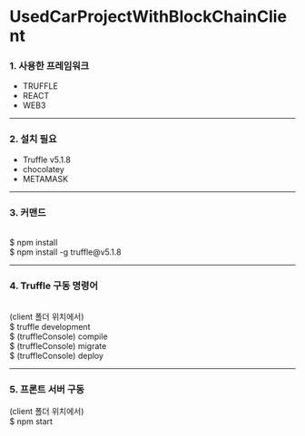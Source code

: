 # UsedCarProjectWithBlockChainClient

<h3>1. 사용한 프레임워크</h3>
<ul>
  <li>TRUFFLE</li>
  <li>REACT</li>
  <li>WEB3</li>
</ul>
<hr/>
<h3>2. 설치 필요</h3>
<ul>
  <li>Truffle v5.1.8</li>
  <li>chocolatey</li>
  <li>METAMASK </li>
</ul>
<hr/>
<h3>3. 커맨드</h3>
<br/>
$ npm install <br/>
$ npm install -g truffle@v5.1.8 <br/>

<hr/>
<h3>4. Truffle 구동 명령어 </h3><br/>
(client 폴더 위치에서) <br/>
$ truffle development  <br/>
$ (truffleConsole) compile <br/>
$ (truffleConsole) migrate <br/>
$ (truffleConsole) deploy <br/>
<hr/>
<h3>5. 프론트 서버 구동 </h3>
(client 폴더 위치에서) <br/>
$ npm start <br/>


